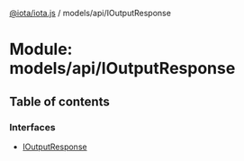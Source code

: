 [@iota/iota.js](../README.md) / models/api/IOutputResponse

# Module: models/api/IOutputResponse

## Table of contents

### Interfaces

- [IOutputResponse](../interfaces/models_api_IOutputResponse.IOutputResponse.md)
